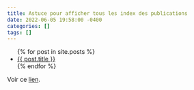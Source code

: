 ```yaml
---
title: Astuce pour afficher tous les index des publications
date: 2022-06-05 19:58:00 -0400
categories: []
tags: []
---
```


<ul>
  {% for post in site.posts %}
    <li>
      <a href="{{ post.url }}">{{ post.title }}</a>
    </li>
  {% endfor %}
</ul>

Voir ce [lien](https://jekyllrb.com/docs/posts/#displaying-an-index-of-posts).
